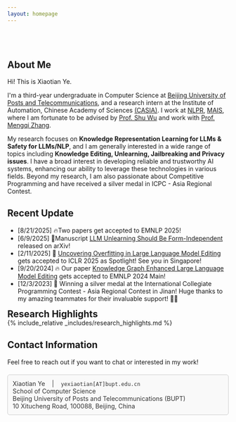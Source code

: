 ```yaml
---
layout: homepage
---
```


<h1 id="about-me" style="margin: 80px 0px 10px;"></h1>

## About Me

Hi! This is Xiaotian Ye.

I'm a third-year undergraduate in Computer Science at [Beijing University of Posts and Telecommunications](https://www.bupt.edu.cn/), and a research intern at the Institute of Automation, Chinese Academy of Sciences [(CASIA)](http://english.ia.cas.cn/). I work at [NLPR](http://cripac.ia.ac.cn/en/EN/volumn/home.shtml), [MAIS](https://mais.ia.ac.cn/), where I am fortunate to be advised by [Prof. Shu Wu](https://scholar.google.com/citations?user=qVge6YYAAAAJ) and work with [Prof. Mengqi Zhang](https://scholar.google.com/citations?user=8-tCnnUAAAAJ).


My research focuses on **Knowledge Representation Learning for LLMs & Safety for LLMs/NLP**, and I am generally interested in a wide range of topics including **Knowledge Editing, Unlearning, Jailbreaking and Privacy issues**. I have a broad interest in developing reliable and trustworthy AI systems, enhancing our ability to leverage these technologies in various fields. Beyond my research, I am also passionate about Competitive Programming and have received a silver medal in ICPC - Asia Regional Contest.

## Recent Update

- [8/21/2025] 🔥Two papers get accepted to EMNLP 2025!
- [6/9/2025] 🎉Manuscript [LLM Unlearning Should Be Form-Independent](https://arxiv.org/abs/2506.07795) released on arXiv!
- [2/11/2025] 🎉 [Uncovering Overfitting in Large Language Model Editing](https://arxiv.org/abs/2410.07819) gets accepted to ICLR 2025 as Spotlight! See you in Singapore!
- [9/20/2024] 🔥 Our paper [Knowledge Graph Enhanced Large Language Model Editing](https://arxiv.org/abs/2402.13593) gets accepted to EMNLP 2024 Main!
- [12/3/2023] 🍾 Winning a silver medal at the International Collegiate Programming Contest - Asia Regional Contest in Jinan! Huge thanks to my amazing teammates for their invaluable support! 🥈👏

<h2 style="margin: 0px 0px -15px;">Research Highlights</h2>

{% include_relative _includes/research_highlights.md %}

## Contact Information


Feel free to reach out if you want to chat or interested in my work!

<div style="border: 1px solid #ccc; padding: 11px; background-color: #f9f9f9; color: #333; border-radius: 5px; margin: 20px 0px 30px;" >
Xiaotian Ye&nbsp;&nbsp;&nbsp;&nbsp;|&nbsp;&nbsp;&nbsp;&nbsp;<code style="font-size: 12px;">yexiaotian[AT]bupt.edu.cn</code>
<br />
School of Computer Science
<br />
Beijing University of Posts and Telecommunications (BUPT)
<br />
10 Xitucheng Road, 100088, Beijing, China
</div>


<div style="text-align: center; width: 100%; margin: 5em auto; max-height: 12em; overflow: hidden;">
  <div style="transform: scale(0.3); transform-origin: center top; margin: 0;">
    <script type="text/javascript" id="clstr_globe" src="//clustrmaps.com/globe.js?d=IAGgowD5DDH0zd6UpcCd6uQu_3zP8YlAiYJmVKJQ7OA"></script>
  </div>
</div>